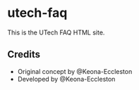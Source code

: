 # utech-faq
This is the UTech FAQ HTML site.
## Credits
- Original concept by @Keona-Eccleston
- Developed by @Keona-Eccleston
